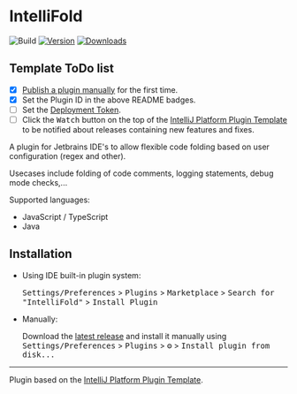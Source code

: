 # IntelliFold

![Build](https://github.com/GillesMoris/intellifold/workflows/Build/badge.svg)
[![Version](https://img.shields.io/jetbrains/plugin/v/17156.svg)](https://plugins.jetbrains.com/plugin/17156)
[![Downloads](https://img.shields.io/jetbrains/plugin/d/17156.svg)](https://plugins.jetbrains.com/plugin/17156)

## Template ToDo list
- [x] [Publish a plugin manually](https://plugins.jetbrains.com/docs/intellij/publishing-plugin.html?from=IJPluginTemplate) for the first time.
- [x] Set the Plugin ID in the above README badges.
- [ ] Set the [Deployment Token](https://plugins.jetbrains.com/docs/marketplace/plugin-upload.html).
- [ ] Click the <kbd>Watch</kbd> button on the top of the [IntelliJ Platform Plugin Template][template] to be notified about releases containing new features and fixes.

<!-- Plugin description -->
A plugin for Jetbrains IDE's to allow flexible code folding based on user configuration (regex and other).

Usecases include folding of code comments, logging statements, debug mode checks,...

Supported languages:
- JavaScript / TypeScript
- Java
<!-- Plugin description end -->

## Installation

- Using IDE built-in plugin system:
  
  <kbd>Settings/Preferences</kbd> > <kbd>Plugins</kbd> > <kbd>Marketplace</kbd> > <kbd>Search for "IntelliFold"</kbd> >
  <kbd>Install Plugin</kbd>
  
- Manually:

  Download the [latest release](https://github.com/GillesMoris/intellifold/releases/latest) and install it manually using
  <kbd>Settings/Preferences</kbd> > <kbd>Plugins</kbd> > <kbd>⚙️</kbd> > <kbd>Install plugin from disk...</kbd>


---
Plugin based on the [IntelliJ Platform Plugin Template][template].

[template]: https://github.com/JetBrains/intellij-platform-plugin-template
